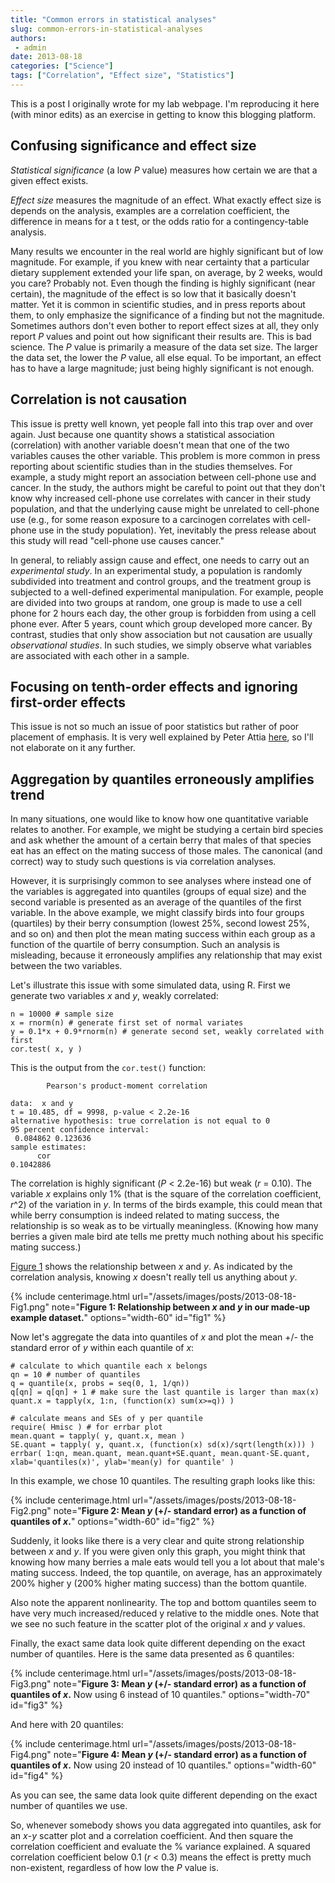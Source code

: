 ```yaml
---
title: "Common errors in statistical analyses"
slug: common-errors-in-statistical-analyses
authors:
 - admin
date: 2013-08-18
categories: ["Science"]
tags: ["Correlation", "Effect size", "Statistics"]
---
```

This is a post I originally wrote for my lab webpage. I'm reproducing it here (with minor edits) as an exercise in getting to know this blogging platform.  

## Confusing significance and effect size

*Statistical significance* (a low *P* value) measures how certain we are that a given effect exists.

*Effect size* measures the magnitude of an effect. What exactly effect size is depends on the analysis, examples are a correlation coefficient, the difference in means for a t test, or the odds ratio for a contingency-table analysis. 

Many results we encounter in the real world are highly significant but of low magnitude. For example, if you knew with near certainty that a particular dietary supplement extended your life span, on average, by 2 weeks, would you care? Probably not. Even though the finding is highly significant (near certain), the magnitude of the effect is so low that it basically doesn't matter. Yet it is common in scientific studies, and in press reports about them, to only emphasize the significance of a finding but not the magnitude. Sometimes authors don't even bother to report effect sizes at all, they only report *P* values and point out how significant their results are. This is bad science. The *P* value is primarily a measure of the data set size. The larger the data set, the lower the *P* value, all else equal. To be important, an effect has to have a large magnitude; just being highly significant is not enough.

## Correlation is not causation

This issue is pretty well known, yet people fall into this trap over and over again. Just because one quantity shows a statistical association (correlation) with another variable doesn't mean that one of the two variables causes the other variable. This problem is more common in press reporting about scientific studies than in the studies themselves. For example, a study might report an association between cell-phone use and cancer. In the study, the authors might be careful to point out that they don't know why increased cell-phone use correlates with cancer in their study population, and that the underlying cause might be unrelated to cell-phone use (e.g., for some reason exposure to a carcinogen correlates with cell-phone use in the study population). Yet, inevitably the press release about this study will read "cell-phone use causes cancer."

In general, to reliably assign cause and effect, one needs to carry out an *experimental study*. In an experimental study, a population is randomly subdivided into treatment and control groups, and the treatment group is subjected to a well-defined experimental manipulation. For example, people are divided into two groups at random, one group is made to use a cell phone for 2 hours each day, the other group is forbidden from using a cell phone ever. After 5 years, count which group developed more cancer. By contrast, studies that only show association but not causation are usually *observational studies*. In such studies, we simply observe what variables are associated with each other in a sample.

## Focusing on tenth-order effects and ignoring first-order effects

This issue is not so much an issue of poor statistics but rather of poor placement of emphasis. It is very well explained by Peter Attia [here](http://eatingacademy.com/nutrition/irisin-the-magic-exercise-hormone), so I'll not elaborate on it any further.

## Aggregation by quantiles erroneously amplifies trend

In many situations, one would like to know how one quantitative variable relates to another. For example, we might be studying a certain bird species and ask whether the amount of a certain berry that males of that species eat has an effect on the mating success of those males. The canonical (and correct) way to study such questions is via correlation analyses.

However, it is surprisingly common to see analyses where instead one of the variables is aggregated into quantiles (groups of equal size) and the second variable is presented as an average of the quantiles of the first variable. In the above example, we might classify birds into four groups (quartiles) by their berry consumption (lowest 25%, second lowest 25%, and so on) and then plot the mean mating success within each group as a function of the quartile of berry consumption. Such an analysis is misleading, because it erroneously amplifies any relationship that may exist between the two variables.

Let's illustrate this issue with some simulated data, using R. First we generate two variables *x* and *y*, weakly correlated:

    n = 10000 # sample size
    x = rnorm(n) # generate first set of normal variates
    y = 0.1*x + 0.9*rnorm(n) # generate second set, weakly correlated with first
    cor.test( x, y )

This is the output from the `cor.test()` function:

            Pearson's product-moment correlation

    data:  x and y 
    t = 10.485, df = 9998, p-value < 2.2e-16
    alternative hypothesis: true correlation is not equal to 0 
    95 percent confidence interval:
     0.084862 0.123636 
    sample estimates:
          cor 
    0.1042886 

The correlation is highly significant (*P* < 2.2e-16) but weak (*r* = 0.10). The variable *x* explains only 1% (that is the square of the correlation coefficient, *r*^2) of the variation in *y*. In terms of the birds example, this could mean that while berry consumption is indeed related to mating success, the relationship is so weak as to be virtually meaningless. (Knowing how many berries a given male bird ate tells me pretty much nothing about his specific mating success.)

[Figure 1](#fig1) shows the relationship between *x* and *y*. As indicated by the correlation analysis, knowing *x* doesn't really tell us anything about *y*.

{% include centerimage.html url="/assets/images/posts/2013-08-18-Fig1.png" note="<strong>Figure 1: Relationship between <em>x</em> and <em>y</em> in our made-up example dataset.</strong>" options="width-60" id="fig1" %}


Now let's aggregate the data into quantiles of *x* and plot the mean +/- the standard error of *y* within each quantile of *x*:

    # calculate to which quantile each x belongs
    qn = 10 # number of quantiles
    q = quantile(x, probs = seq(0, 1, 1/qn))
    q[qn] = q[qn] + 1 # make sure the last quantile is larger than max(x)
    quant.x = tapply(x, 1:n, (function(x) sum(x>=q)) )

    # calculate means and SEs of y per quantile
    require( Hmisc ) # for errbar plot
    mean.quant = tapply( y, quant.x, mean )
    SE.quant = tapply( y, quant.x, (function(x) sd(x)/sqrt(length(x))) )
    errbar( 1:qn, mean.quant, mean.quant+SE.quant, mean.quant-SE.quant, xlab='quantiles(x)', ylab='mean(y) for quantile' )
                       
In this example, we chose 10 quantiles. The resulting graph looks like this:

{% include centerimage.html url="/assets/images/posts/2013-08-18-Fig2.png" note="<strong>Figure 2: Mean <em>y</em> (+/- standard error) as a function of quantiles of <em>x</em>.</strong>" options="width-60" id="fig2" %}


Suddenly, it looks like there is a very clear and quite strong relationship between *x* and *y*. If you were given only this graph, you might think that knowing how many berries a male eats would tell you a lot about that male's mating success. Indeed, the top quantile, on average, has an approximately 200% higher y (200% higher mating success) than the bottom quantile.

Also note the apparent nonlinearity. The top and bottom quantiles seem to have very much increased/reduced y relative to the middle ones. Note that we see no such feature in the scatter plot of the original *x* and *y* values.

Finally, the exact same data look quite different depending on the exact number of quantiles. Here is the same data presented as 6 quantiles:

{% include centerimage.html url="/assets/images/posts/2013-08-18-Fig3.png" note="<strong>Figure 3: Mean <em>y</em> (+/- standard error) as a function of quantiles of <em>x</em>.</strong> Now using 6 instead of 10 quantiles." options="width-70" id="fig3" %}

And here with 20 quantiles:

{% include centerimage.html url="/assets/images/posts/2013-08-18-Fig4.png" note="<strong>Figure 4: Mean <em>y</em> (+/- standard error) as a function of quantiles of <em>x</em>.</strong> Now using 20 instead of 10 quantiles." options="width-60" id="fig4" %}

As you can see, the same data look quite different depending on the exact number of quantiles we use.

So, whenever somebody shows you data aggregated into quantiles, ask for an *x*-*y* scatter plot and a correlation coefficient. And then square the correlation coefficient and evaluate the % variance explained. A squared correlation coefficient below 0.1 (*r* < 0.3) means the effect is pretty much non-existent, regardless of how low the *P* value is.
